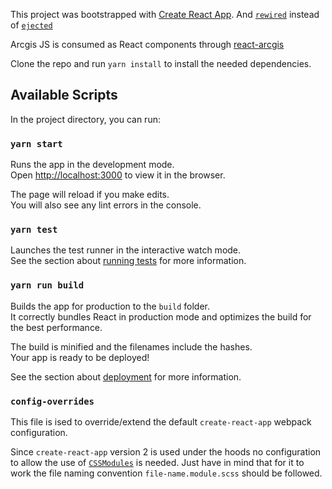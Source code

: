 This project was bootstrapped with [Create React App](https://github.com/facebook/create-react-app).
And [`rewired`](https://github.com/timarney/react-app-rewired) instead of [`ejected`](https://facebook.github.io/create-react-app/docs/available-scripts#npm-run-eject)

Arcgis JS is consumed as React components through [react-arcgis](https://github.com/Esri/react-arcgis)

Clone the repo and run `yarn install` to install the needed dependencies.

## Available Scripts

In the project directory, you can run:

### `yarn start`

Runs the app in the development mode.<br>
Open [http://localhost:3000](http://localhost:3000) to view it in the browser.

The page will reload if you make edits.<br>
You will also see any lint errors in the console.

### `yarn test`

Launches the test runner in the interactive watch mode.<br>
See the section about [running tests](https://facebook.github.io/create-react-app/docs/running-tests) for more information.

### `yarn run build`

Builds the app for production to the `build` folder.<br>
It correctly bundles React in production mode and optimizes the build for the best performance.

The build is minified and the filenames include the hashes.<br>
Your app is ready to be deployed!

See the section about [deployment](https://facebook.github.io/create-react-app/docs/deployment) for more information.


### `config-overrides`

This file is ised to override/extend the default `create-react-app` webpack configuration.

Since `create-react-app` version 2 is used under the hoods no configuration to allow the use of [`CSSModules`](https://facebook.github.io/create-react-app/docs/adding-a-css-modules-stylesheet) is needed. Just have in mind that for it to work the file naming convention `file-name.module.scss` should be followed.



